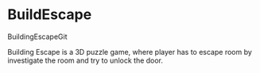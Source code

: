 # BuildEscape
BuildingEscapeGit

Building Escape is a 3D puzzle game, where player has to escape room by investigate the room and try to unlock the door.
